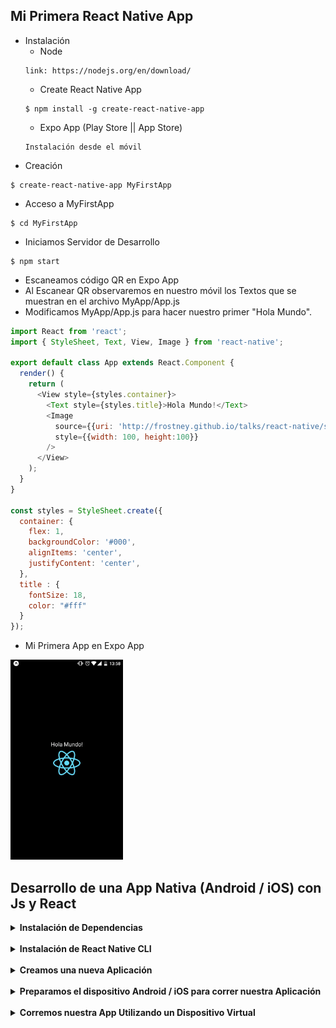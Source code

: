 ## Mi Primera React Native App
  * Instalación
    * Node
    ```
    link: https://nodejs.org/en/download/
    ```
    * Create React Native App
    ```
    $ npm install -g create-react-native-app
    ```
    * Expo App (Play Store || App Store)
    ```
    Instalación desde el móvil
    ```
  * Creación
  ```
  $ create-react-native-app MyFirstApp
  ```
  * Acceso a MyFirstApp
  ```
  $ cd MyFirstApp
  ```
  * Iniciamos Servidor de Desarrollo
  ```
  $ npm start
  ```
  * Escaneamos código QR en Expo App
  * Al Escanear QR observaremos en nuestro móvil los Textos que se muestran en el archivo MyApp/App.js
  * Modificamos MyApp/App.js para hacer nuestro primer "Hola Mundo".
  ```App.js
  import React from 'react';
  import { StyleSheet, Text, View, Image } from 'react-native';

  export default class App extends React.Component {
    render() {
      return (
        <View style={styles.container}>
          <Text style={styles.title}>Hola Mundo!</Text>
          <Image
            source={{uri: 'http://frostney.github.io/talks/react-native/slides/images/react-logo.png'}}
            style={{width: 100, height:100}}
          />
        </View>
      );
    }
  }

  const styles = StyleSheet.create({
    container: {
      flex: 1,
      backgroundColor: '#000',
      alignItems: 'center',
      justifyContent: 'center',
    },
    title : {
      fontSize: 18,
      color: "#fff"
    }
  });
  ```
  * Mi Primera App en Expo App
  <img height="320" src="https://github.com/jimacsx/React-Native/blob/master/MyFirstApp/public/img/MyFirstApp.jpeg"/>
  <br>

## Desarrollo de una App Nativa (Android / iOS) con Js y React
<details>
  <summary><b>Instalación de Dependencias</b></summary>
  <br>
  <ul>
    <li>Accedemos al apartado "Buildin projects with Native Code" dentro de la documentación de React Native (https://facebook.github.io/react-native/docs/getting-started.html#content).</li>
    <li>Dentro del enlace encontraremos la configuración requerida para cada SO.
      <ul>
        <li>macOS   -> iOS</li>
        <li>macOS   -> Android</li>
        <li>linux   -> Android</li>
        <li>windows -> Android</li>
      </ul>
    </li>
  </ul>
</details>
<br>
<details>
  <summary><b>Instalación de React Native CLI</b></summary>
  <br>
  <ul>
    <li>$ npm install -g react-native-cli</li>
    <li>Debemos exportar react-native a nuestras variables de entorno o path (mac/linux) para no tener problemas al correr el comando.</li>
    <li>Para exportar react-native a $PATH en linux/unix hacemos:
      <ul>
        <li>Agregamos en /etc/enviroment la ruta en donde se instaló react-native, algo como: PATH=$PATH:reactNativePath</li>
        <li>O editamos ~/.bashrc agregando una linea parecida a: export PATH=$PATH:reactNativePath</li>
      </ul>
    </li>
    <li>Para exportar react-native a $PATH en macOS hacemos:
      <ul>
        <li>Agregamos en /etc/paths la ruta en donde se instaló react-native</li>
        <li>O editamos cualquiera de los siguientes archivos:
          <ul>
            <li>/etc/profile</li>
            <li>~/.bash_profile</li>
            <li>~/.bash_login   (if .bash_profile does not exist)</li>
            <li>~/.profile      (if .bash_login does not exist)</li>
            <li>agregando una linea parecida a: export PATH=$PATH:reactNativePath</li>
          </ul>  
        </li>
      </ul>
    </li>
  </ul>
</details>
<br>
<details>
  <summary><b>Creamos una nueva Aplicación</b></summary>
  <br>
  <ul>
    <li>$ react-native init MyNativeApp</li>
    <li>$ cd MyNativeApp</li>
  </ul>
</details>
<br>
<details>
  <summary><b>Preparamos el dispositivo Android / iOS para correr nuestra Aplicación</b></summary>
  <br>
  <ul>
    <li>Hay dos maneras de correr nuestra App:
      <ul>
        <li>Utilizando un dispositivo virtual.</li>
        <li>Utilizando un dispositivo físico.</li>
      </ul>
    </li>
    <li>Para lo anterior checamos documentacion (https://facebook.github.io/react-native/docs/getting-started.html) en el apartado "Preparing the Android device".</li>
  </ul>
</details>
<br>
<details>
  <summary><b>Corremos nuestra App Utilizando un Dispositivo Virtual</b></summary>
  <br>
  <ul>
    <li>En esta ocasión sólo trabajaremos en Android. Así que las siguientes instrucciones estaran basadas para Android con Android Studio.</li>
    <li>Editamos el archivo 'index.android.js' para obtener nuestro primer 'Hola Mundo!'</li>
    <li>Antes de correr la aplicación debemos tener encendido nuestro Dispositivo Virtual con Android Studio.
    <li>Para correr la App utilizamos los siguientes comandos:
      <ul>
        <li>Para iOS
          <ul>
            <li>$ react-native run-ios</li>
          </ul>
        </li>
        <li>Para Android
          <ul>
            <li>$ react-native run-android</li>
          </ul>
        </li>
      </ul>
    </li>
    <li>Al correr al app en Android obtendremos lo siguiente:
      <br>
      <img height="420" src="https://github.com/jimacsx/React-Native/blob/2820415e455ddbe34098b63b38049ca201a2a8b5/MyNativeApp/images/hola_mundo_android.png"/>
    </li>
  </ul>
</details>
